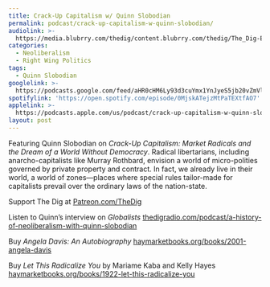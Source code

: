 ```yaml
---
title: Crack-Up Capitalism w/ Quinn Slobodian
permalink: podcast/crack-up-capitalism-w-quinn-slobodian/
audiolink: >-
  https://media.blubrry.com/thedig/content.blubrry.com/thedig/The_Dig-EP_405-Slobodian.mp3
categories:
  - Neoliberalism
  - Right Wing Politics
tags:
  - Quinn Slobodian
googlelink: >-
  https://podcasts.google.com/feed/aHR0cHM6Ly93d3cuYmx1YnJyeS5jb20vZmVlZHMvdGhlZGlnLnhtbA/episode/aHR0cHM6Ly90aGVkaWcuYmx1YnJyeS5uZXQvP3A9MjQxMg?sa=X&ved=0CAUQkfYCahcKEwi44f7r1b-AAxUAAAAAHQAAAAAQNg
spotifylink: 'https://open.spotify.com/episode/0MjskATejzMtPaTEXtfAO7'
applelink: >-
  https://podcasts.apple.com/us/podcast/crack-up-capitalism-w-quinn-slobodian/id1043245989?i=1000613805316
layout: post
---
```


Featuring Quinn Slobodian on *Crack-Up Capitalism: Market Radicals and the Dream of a World Without Democracy*. Radical libertarians, including anarcho-capitalists like Murray Rothbard, envision a world of micro-polities governed by private property and contract. In fact, we already live in their world, a world of zones—places where special rules tailor-made for capitalists prevail over the ordinary laws of the nation-state.

Support The Dig at [Patreon.com/TheDig](http://patreon.com/TheDig)

Listen to Quinn’s interview on *Globalists* [thedigradio.com/podcast/a-history-of-neoliberalism-with-quinn-slobodian](http://thedigradio.com/podcast/a-history-of-neoliberalism-with-quinn-slobodian)

Buy *Angela Davis: An Autobiography* [haymarketbooks.org/books/2001-angela-davis](http://haymarketbooks.org/books/2001-angela-davis)

Buy *Let This Radicalize You* by Mariame Kaba and Kelly Hayes [haymarketbooks.org/books/1922-let-this-radicalize-you](http://haymarketbooks.org/books/1922-let-this-radicalize-you)

